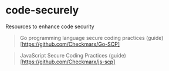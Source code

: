 # code-securely
Resources to enhance code security

> Go programming language secure coding practices (guide)[https://github.com/Checkmarx/Go-SCP]

> JavaScript Secure Coding Practices (guide)[https://github.com/Checkmarx/js-scp]
